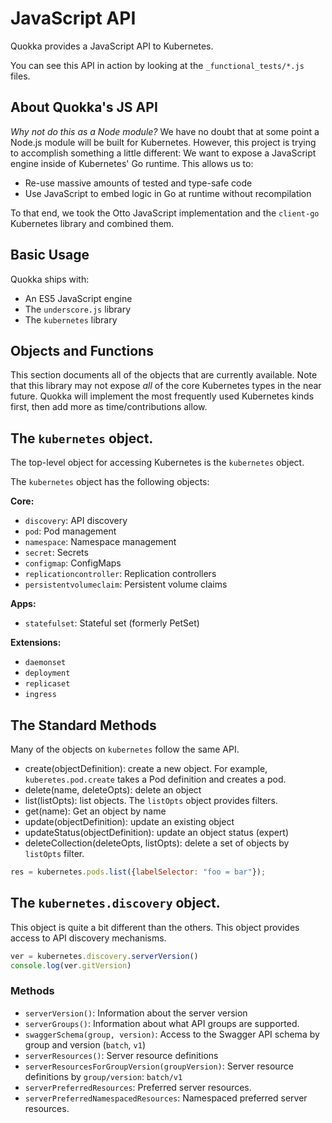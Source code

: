 # JavaScript API

Quokka provides a JavaScript API to Kubernetes.

You can see this API in action by looking at the `_functional_tests/*.js` files.

## About Quokka's JS API

_Why not do this as a Node module?_ We have no doubt that at some point a Node.js
module will be built for Kubernetes. However, this project is trying to accomplish
something a little different: We want to expose a JavaScript engine inside of
Kubernetes' Go runtime. This allows us to:

- Re-use massive amounts of tested and type-safe code
- Use JavaScript to embed logic in Go at runtime without recompilation

To that end, we took the Otto JavaScript implementation and the `client-go`
Kubernetes library and combined them.

## Basic Usage

Quokka ships with:

- An ES5 JavaScript engine
- The `underscore.js` library
- The `kubernetes` library

## Objects and Functions

This section documents all of the objects that are currently available. Note
that this library may not expose _all_ of the core Kubernetes types in the near
future. Quokka will implement the most frequently used Kubernetes kinds first,
then add more as time/contributions allow.

## The `kubernetes` object.

The top-level object for accessing Kubernetes is the `kubernetes` object.

The `kubernetes` object has the following objects:

**Core:**

- `discovery`: API discovery
- `pod`: Pod management
- `namespace`: Namespace management
- `secret`: Secrets
- `configmap`: ConfigMaps
- `replicationcontroller`: Replication controllers
- `persistentvolumeclaim`: Persistent volume claims

**Apps:**

- `statefulset`: Stateful set (formerly PetSet)

**Extensions:**

- `daemonset`
- `deployment`
- `replicaset`
- `ingress`

## The Standard Methods

Many of the objects on `kubernetes` follow the same API. 

- create(objectDefinition): create a new object. For example, `kuberetes.pod.create` takes a Pod definition and creates a pod.
- delete(name, deleteOpts): delete an object
- list(listOpts): list objects. The `listOpts` object provides filters.
- get(name): Get an object by name
- update(objectDefinition): update an existing object
- updateStatus(objectDefinition): update an object status (expert)
- deleteCollection(deleteOpts, listOpts): delete a set of objects by `listOpts` filter.

```js
res = kubernetes.pods.list({labelSelector: "foo = bar"});
```


## The `kubernetes.discovery` object.

This object is quite a bit different than the others. This object provides access to API discovery mechanisms.

```js
ver = kubernetes.discovery.serverVersion()
console.log(ver.gitVersion)
```

### Methods

- `serverVersion()`: Information about the server version
- `serverGroups()`: Information about what API groups are supported.
- `swaggerSchema(group, version)`: Access to the Swagger API schema by group and version (`batch`, `v1`)
- `serverResources()`: Server resource definitions
- `serverResourcesForGroupVersion(groupVersion)`: Server resource definitions by `group/version`: `batch/v1`
- `serverPreferredResources`: Preferred server resources.
- `serverPreferredNamespacedResources`: Namespaced preferred server resources.

